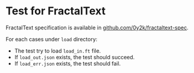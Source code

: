 # Test for FractalText

FractalText specification is available in
[github.com/0y2k/fractaltext-spec](https://github.com/0y2k/fractaltext-spec).

For each cases under `load` directory:
- The test try to load `load_in.ft` file.
- If `load_out.json` exists, the test should succeed.
- If `load_err.json` exists, the test should fail.

